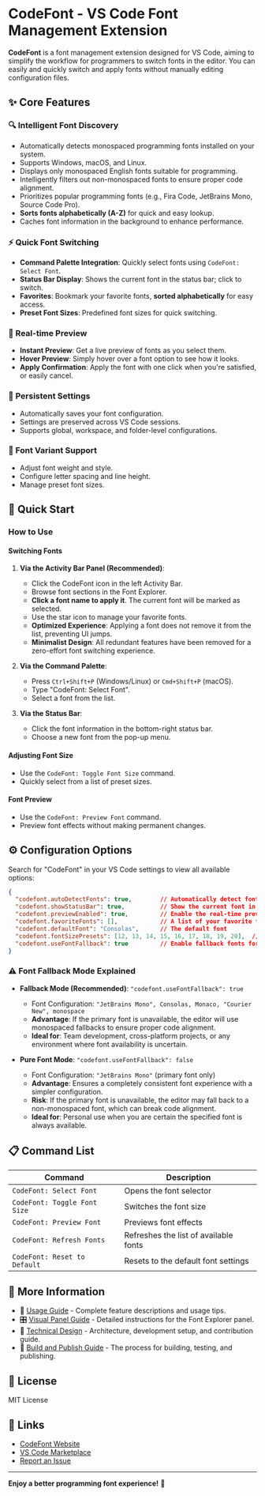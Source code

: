 # CodeFont - VS Code Font Management Extension

**CodeFont** is a font management extension designed for VS Code, aiming to simplify the workflow for programmers to switch fonts in the editor. You can easily and quickly switch and apply fonts without manually editing configuration files.

## ✨ Core Features

### 🔍 Intelligent Font Discovery
- Automatically detects monospaced programming fonts installed on your system.
- Supports Windows, macOS, and Linux.
- Displays only monospaced English fonts suitable for programming.
- Intelligently filters out non-monospaced fonts to ensure proper code alignment.
- Prioritizes popular programming fonts (e.g., Fira Code, JetBrains Mono, Source Code Pro).
- **Sorts fonts alphabetically (A-Z)** for quick and easy lookup.
- Caches font information in the background to enhance performance.

### ⚡ Quick Font Switching
- **Command Palette Integration**: Quickly select fonts using `CodeFont: Select Font`.
- **Status Bar Display**: Shows the current font in the status bar; click to switch.
- **Favorites**: Bookmark your favorite fonts, **sorted alphabetically** for easy access.
- **Preset Font Sizes**: Predefined font sizes for quick switching.

### 👀 Real-time Preview
- **Instant Preview**: Get a live preview of fonts as you select them.
- **Hover Preview**: Simply hover over a font option to see how it looks.
- **Apply Confirmation**: Apply the font with one click when you're satisfied, or easily cancel.

### 💾 Persistent Settings
- Automatically saves your font configuration.
- Settings are preserved across VS Code sessions.
- Supports global, workspace, and folder-level configurations.

### 🎨 Font Variant Support
- Adjust font weight and style.
- Configure letter spacing and line height.
- Manage preset font sizes.

## 🚀 Quick Start

### How to Use

#### Switching Fonts
1. **Via the Activity Bar Panel (Recommended)**:
   - Click the CodeFont icon in the left Activity Bar.
   - Browse font sections in the Font Explorer.
   - **Click a font name to apply it**. The current font will be marked as selected.
   - Use the star icon to manage your favorite fonts.
   - **Optimized Experience**: Applying a font does not remove it from the list, preventing UI jumps.
   - **Minimalist Design**: All redundant features have been removed for a zero-effort font switching experience.

2. **Via the Command Palette**:
   - Press `Ctrl+Shift+P` (Windows/Linux) or `Cmd+Shift+P` (macOS).
   - Type "CodeFont: Select Font".
   - Select a font from the list.

3. **Via the Status Bar**:
   - Click the font information in the bottom-right status bar.
   - Choose a new font from the pop-up menu.

#### Adjusting Font Size
- Use the `CodeFont: Toggle Font Size` command.
- Quickly select from a list of preset sizes.

#### Font Preview
- Use the `CodeFont: Preview Font` command.
- Preview font effects without making permanent changes.

## ⚙️ Configuration Options

Search for "CodeFont" in your VS Code settings to view all available options:

```json
{
  "codefont.autoDetectFonts": true,        // Automatically detect fonts on startup
  "codefont.showStatusBar": true,          // Show the current font in the status bar
  "codefont.previewEnabled": true,         // Enable the real-time preview feature
  "codefont.favoriteFonts": [],            // A list of your favorite fonts
  "codefont.defaultFont": "Consolas",      // The default font
  "codefont.fontSizePresets": [12, 13, 14, 15, 16, 17, 18, 19, 20],  // Preset font sizes
  "codefont.useFontFallback": true         // Enable fallback fonts for better compatibility
}
```

### ⚠️ Font Fallback Mode Explained

- **Fallback Mode (Recommended)**: `"codefont.useFontFallback": true`
  - Font Configuration: `"JetBrains Mono", Consolas, Monaco, "Courier New", monospace`
  - **Advantage**: If the primary font is unavailable, the editor will use monospaced fallbacks to ensure proper code alignment.
  - **Ideal for**: Team development, cross-platform projects, or any environment where font availability is uncertain.

- **Pure Font Mode**: `"codefont.useFontFallback": false`  
  - Font Configuration: `"JetBrains Mono"` (primary font only)
  - **Advantage**: Ensures a completely consistent font experience with a simpler configuration.
  - **Risk**: If the primary font is unavailable, the editor may fall back to a non-monospaced font, which can break code alignment.
  - **Ideal for**: Personal use when you are certain the specified font is always available.

## 📋 Command List

| Command | Description |
|---|---|
| `CodeFont: Select Font` | Opens the font selector |
| `CodeFont: Toggle Font Size` | Switches the font size |
| `CodeFont: Preview Font` | Previews font effects |
| `CodeFont: Refresh Fonts` | Refreshes the list of available fonts |
| `CodeFont: Reset to Default` | Resets to the default font settings |

## 📖 More Information

- 📖 [Usage Guide](./USAGE_GUIDE.md) - Complete feature descriptions and usage tips.
- 🎛️ [Visual Panel Guide](./VISUAL_PANEL_GUIDE.md) - Detailed instructions for the Font Explorer panel.
- 🔧 [Technical Design](./TECHNICAL_DESIGN.md) - Architecture, development setup, and contribution guide.
- 🚀 [Build and Publish Guide](./BUILD_AND_PUBLISH_GUIDE.md) - The process for building, testing, and publishing.

## 📄 License

MIT License

## 🔗 Links

- [CodeFont Website](https://codefont.dev)
- [VS Code Marketplace](https://marketplace.visualstudio.com/items?itemName=codefont.codefont)
- [Report an Issue](https://github.com/maxlee/code-font-vscode/issues)

---

**Enjoy a better programming font experience!** 🎉

